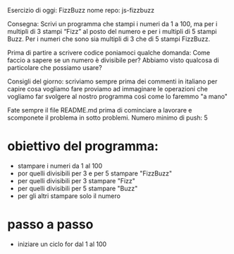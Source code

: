 Esercizio di oggi: FizzBuzz
nome repo: js-fizzbuzz

Consegna:
Scrivi un programma che stampi i numeri da 1 a 100,
ma per i multipli di 3 stampi “Fizz” al posto del numero e per i multipli di 5 stampi Buzz.
Per i numeri che sono sia multipli di 3 che di 5 stampi FizzBuzz.

Prima di partire a scrivere codice poniamoci qualche domanda:
Come faccio a sapere se un numero è divisibile per?
Abbiamo visto qualcosa di particolare che possiamo usare?

Consigli del giorno:
scriviamo sempre prima dei commenti in italiano per capire cosa vogliamo fare
proviamo ad immaginare le operazioni che vogliamo far svolgere al nostro programma così come lo faremmo "a mano"

Fate sempre il file README.md prima di cominciare a lavorare e scomponete il problema in sotto problemi.
Numero minimo di push: 5





# obiettivo del programma:

- stampare i numeri da 1 al 100
- por quelli  divisibili per 3 e per 5 stampare "FizzBuzz"
- per quelli divisibili per 3 stampare  "Fizz"
- per quelli divisibili per 5 stampare  "Buzz"
- per gli altri stampare solo il numero


# passo a passo 
 - iniziare un ciclo for dal 1 al 100
 